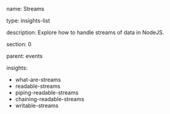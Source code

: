 name: Streams

type: insights-list

description: Explore how to handle streams of data in NodeJS.

section: 0

parent: events

insights:
  - what-are-streams
  - readable-streams
  - piping-readable-streams
  - chaining-readable-streams
  - writable-streams
